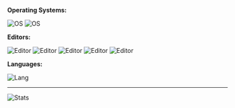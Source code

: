 **Operating Systems:**<br>

![OS](https://img.shields.io/badge/-Pop!_OS%2022.04-535353?style=flat&logo=Pop!_OS&logoColor=48B9C7) ![OS](https://img.shields.io/badge/-Ubuntu%2022.04-535353?style=flat&logo=Ubuntu&logoColor=E95420)

**Editors:**<br>

![Editor](https://img.shields.io/badge/-Visual%20Studio%20Code-535353?logo=visual-studio-code&logoColor=007ACC) ![Editor](https://img.shields.io/badge/-VSCodium-535353?logo=VSCodium&logoColor=2F80ED) ![Editor](https://img.shields.io/badge/-Neovim-535353?logo=NeoVim&logoColor=#7A143) ![Editor](https://img.shields.io/badge/-Notepadqq-535353?logo=Notepadplusplus&logoColor=90E59A) ![Editor](https://img.shields.io/badge/-Sublime%20Text-535353?logo=Sublime-Text&logoColor=FF9800)


**Languages:**<br>

![Lang](https://img.shields.io/badge/-Bash-535353?style=flat&logo=GNU-Bash&logoColor=4EAA25)

***

![Stats](https://github-readme-stats.vercel.app/api?username=chillsmeit&show_icons=true&theme=onedark)
